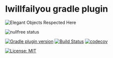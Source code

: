 # Iwillfailyou gradle plugin

![Elegant Objects Respected Here](https://www.elegantobjects.org/badge.svg)

![nullfree status](https://iwillfailyou.com/nullfree/iwillfailyou/java-plugin-gradle)

[![Gradle plugin version](https://img.shields.io/maven-metadata/v/https/plugins.gradle.org/m2/com/iwillfailyou/com.iwillfailyou.gradle.plugin/maven-metadata.xml.svg?label=plugin-gradle)](https://plugins.gradle.org/plugin/com.iwillfailyou)
[![Build Status](https://travis-ci.com/iwillfailyou/java-plugin-gradle.svg?branch=master)](https://travis-ci.com/iwillfailyou/java-plugin-gradle)
[![codecov](https://codecov.io/gh/iwillfailyou/java-plugin-gradle/branch/master/graph/badge.svg)](https://codecov.io/gh/iwillfailyou/java-plugin-gradle)

[![License: MIT](https://img.shields.io/badge/License-MIT-yellow.svg)](https://github.com/iwillfailyou/java-plugin-gradle/blob/master/LICENSE)

